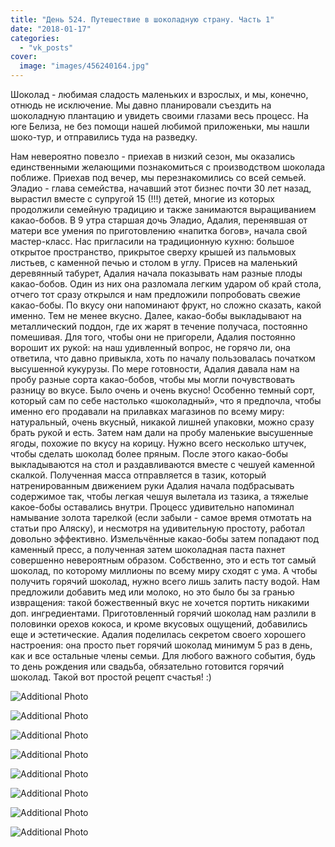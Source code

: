 ```yaml
---
title: "День 524. Путешествие в шоколадную страну. Часть 1"
date: "2018-01-17"
categories: 
  - "vk_posts"
cover:
  image: "images/456240164.jpg"
---
```


Шоколад - любимая сладость маленьких и взрослых, и мы, конечно, отнюдь не исключение. Мы давно планировали съездить на шоколадную плантацию и увидеть своими глазами весь процесс. На юге Белиза, не без помощи нашей любимой приложеньки, мы нашли шоко-тур, и отправились туда на разведку.

<!--more-->

Нам невероятно повезло - приехав в низкий сезон, мы оказались единственными желающими познакомиться с производством шоколада поближе. Приехав под вечер, мы перезнакомились со всей семьей. Эладио - глава семейства, начавший этот бизнес почти 30 лет назад, вырастил вместе с супругой 15 (!!!) детей, многие из которых продолжили семейную традицию и также занимаются выращиванием какао-бобов. В 9 утра старшая дочь Эладио, Адалия, перенявшая от матери все умения по приготовлению «напитка богов», начала свой мастер-класс. Нас пригласили на традиционную кухню: большое открытое пространство, прикрытое сверху крышей из пальмовых листьев, с каменной печью и столом в углу. Присев на маленький деревянный табурет, Адалия начала показывать нам разные плоды какао-бобов. Один из них она разломала легким ударом об край стола, отчего тот сразу открылся и нам предложили попробовать свежие какао-бобы. По вкусу они напоминают фрукт, но сложно сказать, какой именно. Тем не менее вкусно. Далее, какао-бобы выкладывают на металлический поддон, где их жарят в течение получаса, постоянно помешивая. Для того, чтобы они не пригорели, Адалия постоянно ворошит их рукой: на наш удивленный вопрос, не горячо ли, она ответила, что давно привыкла, хоть по началу пользовалась початком высушенной кукурузы. По мере готовности, Адалия давала нам на пробу разные сорта какао-бобов, чтобы мы могли почувствовать разницу во вкусе. Было очень и очень вкусно! Особенно темный сорт, который сам по себе настолько «шоколадный», что я предпочла, чтобы именно его продавали на прилавках магазинов по всему миру: натуральный, очень вкусный, никакой лишней упаковки, можно сразу брать рукой и есть. Затем нам дали на пробу маленькие высушенные ягоды, похожие по вкусу на корицу. Нужно всего несколько штучек, чтобы сделать шоколад более пряным. После этого какао-бобы выкладываются на стол и раздавливаются вместе с чешуей каменной скалкой. Полученная масса отправляется в тазик, который натренированным движением руки Адалия начала подбрасывать содержимое так, чтобы легкая чешуя вылетала из тазика, а тяжелые какое-бобы оставались внутри. Процесс удивительно напоминал намывание золота тарелкой (если забыли - самое время отмотать на статьи про Аляску), и несмотря на удивительную простоту, работал довольно эффективно. Измельчённые какао-бобы затем попадают под каменный пресс, а полученная затем шоколадная паста пахнет совершенно невероятным образом. Собственно, это и есть тот самый шоколад, по которому миллионы по всему миру сходят с ума. А чтобы получить горячий шоколад, нужно всего лишь залить пасту водой. Нам предложили добавить мед или молоко, но это было бы за гранью извращения: такой божественный вкус не хочется портить никакими доп. ингредиентами. Приготовленный горячий шоколад нам разлили в половинки орехов кокоса, и кроме вкусовых ощущений, добавились еще и эстетические. Адалия поделилась секретом своего хорошего настроения: она просто пьет горячий шоколад минимум 5 раз в день, как и все остальные члены семьи. Для любого важного события, будь то день рождения или свадьба, обязательно готовится горячий шоколад. Такой вот простой рецепт счастья! :)

![Additional Photo](https://vodpop.ru/wp-content/uploads/2023/07/456240165.jpg)

![Additional Photo](https://vodpop.ru/wp-content/uploads/2023/07/456240166.jpg)

![Additional Photo](https://vodpop.ru/wp-content/uploads/2023/07/456240167.jpg)

![Additional Photo](https://vodpop.ru/wp-content/uploads/2023/07/456240168.jpg)

![Additional Photo](https://vodpop.ru/wp-content/uploads/2023/07/456240169.jpg)

![Additional Photo](https://vodpop.ru/wp-content/uploads/2023/07/456240170.jpg)

![Additional Photo](https://vodpop.ru/wp-content/uploads/2023/07/456240171.jpg)

![Additional Photo](https://vodpop.ru/wp-content/uploads/2023/07/456240172.jpg)
